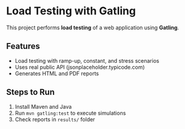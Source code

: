 # Load Testing with Gatling

This project performs **load testing** of a web application using **Gatling**.

## Features
- Load testing with ramp-up, constant, and stress scenarios
- Uses real public API (jsonplaceholder.typicode.com)
- Generates HTML and PDF reports

## Steps to Run
1. Install Maven and Java
2. Run `mvn gatling:test` to execute simulations
3. Check reports in `results/` folder

